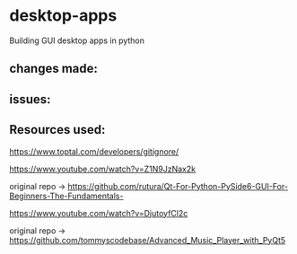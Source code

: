 # desktop-apps
Building GUI desktop apps in python


## changes made:


## issues:



## Resources used:

https://www.toptal.com/developers/gitignore/

https://www.youtube.com/watch?v=Z1N9JzNax2k


original repo -> https://github.com/rutura/Qt-For-Python-PySide6-GUI-For-Beginners-The-Fundamentals-


https://www.youtube.com/watch?v=DjutoyfCl2c 


original repo -> https://github.com/tommyscodebase/Advanced_Music_Player_with_PyQt5